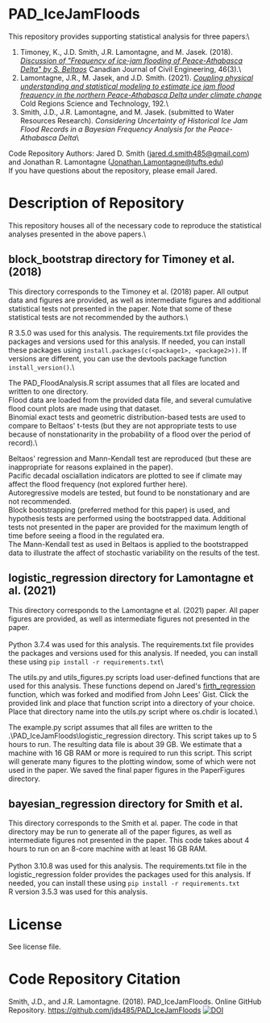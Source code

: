 # PAD_IceJamFloods

This repository provides supporting statistical analysis for three papers:\
1. Timoney, K., J.D. Smith, J.R. Lamontagne, and M. Jasek. (2018). [*Discussion of "Frequency of ice-jam flooding of Peace-Athabasca Delta" by S. Beltaos*](https://doi.org/10.1139/cjce-2018-0409) Canadian Journal of Civil Engineering, 46(3).\
2. Lamontagne, J.R., M. Jasek, and J.D. Smith. (2021). [*Coupling physical understanding and statistical modeling to estimate ice jam flood frequency in the northern Peace-Athabasca Delta under climate change*](https://doi.org/10.1016/j.coldregions.2021.103383) Cold Regions Science and Technology, 192.\
3. Smith, J.D., J.R. Lamontagne, and M. Jasek. (submitted to Water Resources Research). *Considering Uncertainty of Historical Ice Jam Flood Records in a Bayesian Frequency Analysis for the Peace-Athabasca Delta*\

Code Repository Authors: Jared D. Smith (jared.d.smith485@gmail.com) and Jonathan R. Lamontagne (Jonathan.Lamontagne@tufts.edu)\
If you have questions about the repository, please email Jared.

# Description of Repository
This repository houses all of the necessary code to reproduce the statistical analyses presented in the above papers.\

## **block_bootstrap directory for Timoney et al. (2018)**
This directory corresponds to the Timoney et al. (2018) paper. All output data and figures are provided, as well as intermediate figures and additional statistical tests not presented in the paper. Note that some of these statistical tests are not recommended by the authors.\

R 3.5.0 was used for this analysis. The requirements.txt file provides the packages and versions used for this analysis. If needed, you can install these packages using `install.packages(c(<package1>, <package2>))`. If versions are different, you can use the devtools package function `install_version()`.\

The PAD_FloodAnalysis.R script assumes that all files are located and written to one directory.\
Flood data are loaded from the provided data file, and several cumulative flood count plots are made using that dataset.\
Binomial exact tests and geometric distribution-based tests are used to compare to Beltaos' t-tests (but they are not appropriate tests to use because of nonstationarity in the probability of a flood over the period of record).\

Beltaos' regression and Mann-Kendall test are reproduced (but these are inappropriate for reasons explained in the paper).\
Pacific decadal osciallation indicators are plotted to see if climate may affect the flood frequency (not explored further here).\
Autoregressive models are tested, but found to be nonstationary and are not recommended.\
Block bootstrapping (preferred method for this paper) is used, and hypothesis tests are performed using the bootstrapped data. Additional tests not presented in the paper are provided for the maximum length of time before seeing a flood in the regulated era.\
The Mann-Kendall test as used in Beltaos is applied to the bootstrapped data to illustrate the affect of stochastic variability on the results of the test.

## **logistic_regression directory for Lamontagne et al. (2021)**
This directory corresponds to the Lamontagne et al. (2021) paper. All paper figures are provided, as well as intermediate figures not presented in the paper.\
\
Python 3.7.4 was used for this analysis. The requirements.txt file provides the packages and versions used for this analysis. If needed, you can install these using `pip install -r requirements.txt`\

The utils.py and utils_figures.py scripts load user-defined functions that are used for this analysis. These functions depend on Jared's [firth_regression](https://gist.github.com/jds485/fd737a8314d45485f7e11f588baf88b9) function, which was forked and modified from John Lees' Gist. Click the provided link and place that function script into a directory of your choice. Place that directory name into the utils.py script where os.chdir is located.\

The example.py script assumes that all files are written to the .\PAD_IceJamFloods\logistic_regression directory. This script takes up to 5 hours to run. The resulting data file is about 39 GB. We estimate that a machine with 16 GB RAM or more is required to run this script. This script will generate many figures to the plotting window, some of which were not used in the paper. We saved the final paper figures in the PaperFigures directory.

## **bayesian_regression directory for Smith et al.**
This directory corresponds to the Smith et al. paper. The code in that directory may be run to generate all of the paper figures, as well as intermediate figures not presented in the paper. This code takes about 4 hours to run on an 8-core machine with at least 16 GB RAM.\
\
Python 3.10.8 was used for this analysis. The requirements.txt file in the logistic_regression folder provides the packages used for this analysis. If needed, you can install these using `pip install -r requirements.txt`\
R version 3.5.3 was used for this analysis.

# License
See license file.

# Code Repository Citation
Smith, J.D., and J.R. Lamontagne. (2018). PAD_IceJamFloods. Online GitHub Repository. https://github.com/jds485/PAD_IceJamFloods
[![DOI](https://zenodo.org/badge/DOI/10.5281/zenodo.4474826.svg)](https://doi.org/10.5281/zenodo.4474826)
